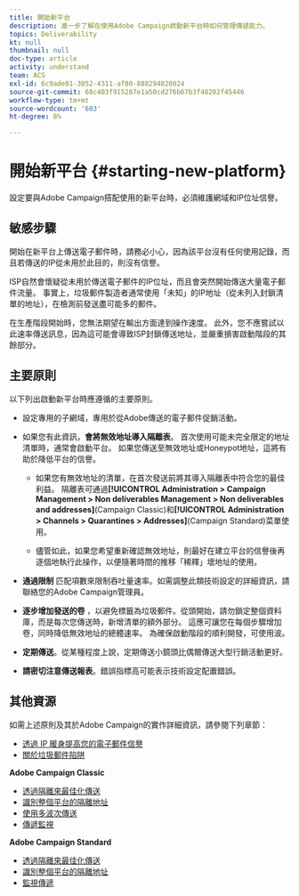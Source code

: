 ```yaml
---
title: 開始新平台
description: 進一步了解在使用Adobe Campaign啟動新平台時如何管理傳遞能力。
topics: Deliverability
kt: null
thumbnail: null
doc-type: article
activity: understand
team: ACS
exl-id: 6c9ade01-3052-4311-af80-888294820024
source-git-commit: 68c403f915287e1a50cd276b67b3f48202f45446
workflow-type: tm+mt
source-wordcount: '603'
ht-degree: 8%

---
```


# 開始新平台 {#starting-new-platform}

設定要與Adobe Campaign搭配使用的新平台時，必須維護網域和IP位址信譽。

## 敏感步驟

開始在新平台上傳送電子郵件時，請務必小心，因為該平台沒有任何使用記錄，而且若傳送的IP從未用於此目的，則沒有信譽。

ISP自然會懷疑從未用於傳送電子郵件的IP位址，而且會突然開始傳送大量電子郵件流量。 事實上，垃圾郵件製造者通常使用「未知」的IP地址（從未列入封鎖清單的地址），在檢測前發送盡可能多的郵件。

在生產階段開始時，您無法期望在輸出方面達到操作速度。 此外，您不應嘗試以此速率傳送訊息，因為這可能會導致ISP封鎖傳送地址，並嚴重損害啟動階段的其餘部分。

## 主要原則

以下列出啟動新平台時應遵循的主要原則。

* 設定專用的子網域，專用於從Adobe傳送的電子郵件促銷活動。

* 如果您有此資訊，**會將無效地址導入隔離表**。
首次使用可能未完全限定的地址清單時，通常會啟動平台。 如果您傳送至無效地址或Honeypot地址，這將有助於降低平台的信譽。

   * 如果您有無效地址的清單，在首次發送前將其導入隔離表中符合您的最佳利益。 隔離表可通過&#x200B;**[!UICONTROL Administration > Campaign Management > Non deliverables Management > Non deliverables and addresses]**(Campaign Classic)和&#x200B;**[!UICONTROL Administration > Channels > Quarantines > Addresses]**(Campaign Standard)菜單使用。

   * 儘管如此，如果您希望重新確認無效地址，則最好在建立平台的信譽後再逐個地執行此操作，以便隨著時間的推移「稀釋」壞地址的使用。

* **通過限制** 匹配項數來限制吞吐量速率。如需調整此類技術設定的詳細資訊，請聯絡您的Adobe Campaign管理員。

* **逐步增加發送的卷** ，以避免標籤為垃圾郵件。從頭開始，請勿鎖定整個資料庫，而是每次您傳送時，新增清單的額外部分。 這應可讓您在每個步驟增加卷，同時降低無效地址的總體速率。 為確保啟動階段的順利開發，可使用波。

* **定期傳送**。從某種程度上說，定期傳送小鏡頭比偶爾傳送大型行銷活動更好。
* **請密切注意傳送報表**。錯誤指標高可能表示技術設定配置錯誤。

## 其他資源

如需上述原則及其於Adobe Campaign的實作詳細資訊，請參閱下列章節：

* [透過 IP 暖身提高您的電子郵件信譽](../../help/additional-resources/increase-reputation-with-ip-warming.md)
* [關於垃圾郵件陷阱](../../help/additional-resources/all-about-spam-traps.md)

**Adobe Campaign Classic**

* [透過隔離來最佳化傳送](https://experienceleague.adobe.com/docs/campaign-classic/using/sending-messages/monitoring-deliveries/understanding-quarantine-management.html#optimizing-your-delivery-through-quarantines)
* [識別整個平台的隔離地址](https://experienceleague.adobe.com/docs/campaign-classic/using/sending-messages/monitoring-deliveries/understanding-quarantine-management.html#identifying-quarantined-addresses-for-the-entire-platform)
* [使用多波次傳送](https://experienceleague.adobe.com/docs/campaign-classic/using/sending-messages/key-steps-when-creating-a-delivery/steps-sending-the-delivery.html#sending-using-multiple-waves)
* [傳遞監視](https://experienceleague.adobe.com/docs/campaign-classic/using/sending-messages/monitoring-deliveries/about-delivery-monitoring.html#sending-messages)

**Adobe Campaign Standard**

* [透過隔離來最佳化傳送](https://experienceleague.adobe.com/docs/campaign-standard/using/testing-and-sending/monitoring-messages/understanding-quarantine-management.html#optimizing-your-delivery-through-quarantines)
* [識別整個平台的隔離地址](https://experienceleague.adobe.com/docs/campaign-standard/using/testing-and-sending/monitoring-messages/understanding-quarantine-management.html)
* [監視傳遞](https://experienceleague.adobe.com/docs/campaign-standard/using/testing-and-sending/monitoring-messages/monitoring-a-delivery.html)
